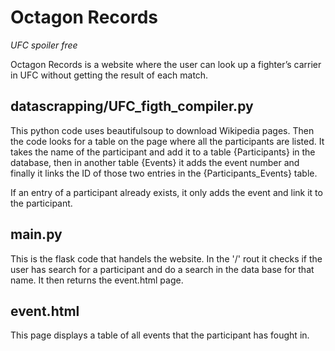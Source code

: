 # Octagon Records
*UFC spoiler free*

Octagon Records is a website where the user can look up a fighter’s carrier in UFC without getting the result of each match.

## datascrapping/UFC_figth_compiler.py
This python code uses beautifulsoup to download Wikipedia pages. Then the code looks for a table on the page where all the participants are listed. It takes the name of the participant and add it to a table {Participants} in the database, then in another table {Events} it adds the event number and finally it links the ID of those two entries in the {Participants_Events} table.

If an entry of a participant already exists, it only adds the event and link it to the participant.

## main.py
This is the flask code that handels the website. In the '/' rout it checks if the user has search for a participant and do a search in the data base for that name. It then returns the event.html page.

## event.html
This page displays a table of all events that the participant has fought in. 